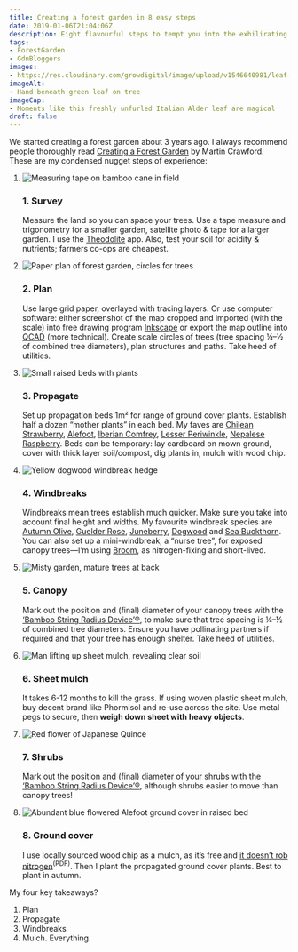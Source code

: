 ```yaml
---
title: Creating a forest garden in 8 easy steps
date: 2019-01-06T21:04:06Z
description: Eight flavourful steps to tempt you into the exhilirating world of forest gardening. Creating a forest garden isn’t too difficult, it just takes hard work and perseverance. Like any garden.
tags: 
- ForestGarden
- GdnBloggers
images: 
- https://res.cloudinary.com/growdigital/image/upload/v1546640981/leaf-41652741801.jpg
imageAlt: 
- Hand beneath green leaf on tree
imageCap:
- Moments like this freshly unfurled Italian Alder leaf are magical
draft: false
---
```


We started creating a forest garden about 3 years ago. I always recommend people thoroughly read [Creating a Forest Garden](https://www.agroforestry.co.uk/product/creating-a-forest-garden-2/) by Martin Crawford. These are my condensed nugget steps of experience:

<ol class="o-list-bare">
  <li class="o-media">
    <img class="o-media__figure" alt="Measuring tape on bamboo cane in field" src="https://res.cloudinary.com/growdigital/image/upload/c_fill,h_68,w_120/v1546334064/tape-27304554338.jpg">
    <div class="o-media__body">
      <h3>1. Survey</h3>
      <p>Measure the land so you can space your trees. Use a tape measure and trigonometry for a smaller garden, satellite photo &amp; tape for a larger garden. I use the <a href="http://hrtapps.com/theodolite/">Theodolite</a> app. Also, test your soil for acidity &amp; nutrients; farmers co-ops are cheapest.</p>
    </div>
  </li>
  <li class="o-media">
    <img src="https://res.cloudinary.com/growdigital/image/upload/w_120/v1546379384/paper-plan-fg1.png" alt="Paper plan of forest garden, circles for trees" class="o-media__figure">
    <div class="o-media__body">
      <h3>2. Plan</h3>
      <p>Use large grid paper, overlayed with tracing layers. Or use computer software: either screenshot of the map cropped and imported (with the scale) into free drawing program <a href="https://inkscape.org">Inkscape</a> or export the map outline into <a href="https://qcad.org/en/">QCAD</a> (more technical). Create scale circles of trees (tree spacing ¼–½ of combined tree diameters), plan structures and paths. Take heed of utilities.</p>
    </div>
  </li>
  <li class="o-media">
    <img src="https://res.cloudinary.com/growdigital/image/upload/w_120/v1544372630/comfrey-38830083715.jpg" alt="Small raised beds with plants" class="o-media__figure">
    <div class="o-media__body">
      <h3>3. Propagate</h3>
      <p>Set up propagation beds 1m² for range of ground cover plants. Establish half a dozen “mother plants” in each bed. My faves are <a href="https://pfaf.org/user/plant.aspx?latinname=Fragaria+chiloensis">Chilean Strawberry</a>, <a href="https://pfaf.org/user/plant.aspx?latinname=Glechoma+hederacea">Alefoot</a>, <a href="https://www.rhs.org.uk/plants/details?plantid=1894">Iberian Comfrey</a>, <a href="https://pfaf.org/user/plant.aspx?latinname=Vinca+minor">Lesser Periwinkle</a>, <a href="https://pfaf.org/user/plant.aspx?latinname=Rubus+nepalensis">Nepalese Raspberry</a>. Beds can be temporary: lay cardboard on mown ground, cover with thick layer soil/compost, dig plants in, mulch with wood chip.</p>
    </div>
  </li>
  <li class="o-media">
    <img src="https://res.cloudinary.com/growdigital/image/upload/w_120/v1544006420/cornus-stolonifera-flaviramea-K8xbDnRk.jpg" alt="Yellow dogwood windbreak hedge" class="o-media__figure">
    <div class="o-media__body">
      <h3>4. Windbreaks</h3>
      <p>Windbreaks mean trees establish much quicker. Make sure you take into account final height and widths. My favourite windbreak species are <a href="https://pfaf.org/user/plant.aspx?latinname=Elaeagnus+umbellata">Autumn Olive</a>, <a href="https://pfaf.org/user/plant.aspx?latinname=Viburnum+opulus">Guelder Rose</a>, <a href="https://pfaf.org/user/plant.aspx?latinname=Amelanchier+canadensis">Juneberry</a>, <a href="https://pfaf.org/user/plant.aspx?latinname=Cornus+sericea">Dogwood</a> and <a href="https://pfaf.org/user/plant.aspx?latinname=Hippophae+rhamnoides">Sea Buckthorn</a>. You can also set up a mini-windbreak, a “nurse tree”, for exposed canopy trees—I’m using <a href="https://pfaf.org/user/plant.aspx?latinname=Cytisus+scoparius">Broom</a>, as nitrogen-fixing and short-lived.</p>
    </div>
  </li>
  <li class="o-media">
    <img src="https://res.cloudinary.com/growdigital/image/upload/w_120/v1544027745/misty-wildlife-pond-26465730067.jpg" alt="Misty garden, mature trees at back" class="o-media__figure">
    <div class="o-media__body">
      <h3>5. Canopy</h3>
      <p>Mark out the position and (final) diameter of your canopy trees with the <a href="https://www.forestgarden.wales/blog/sea-buckthorn-willow-walk/">‘Bamboo String Radius Device’®</a>, to make sure that tree spacing is ¼–½ of combined tree diameters. Ensure you have pollinating partners if required and that your tree has enough shelter. Take heed of utilities.</p>
    </div>
  </li>
  <li class="o-media">
    <img src="https://res.cloudinary.com/growdigital/image/upload/c_fill,h_68,w_120/v1544376728/sheet-mulch-42993817972.jpg" alt="Man lifting up sheet mulch, revealing clear soil" class="o-media__figure">
    <div class="o-media__body">
      <h3>6. Sheet mulch</h3>
      <p>It takes 6-12 months to kill the grass. If using woven plastic sheet mulch, buy decent brand like Phormisol and re-use across the site. Use metal pegs to secure, then <strong>weigh down sheet with heavy objects</strong>.</p>
    </div>
  </li>
  <li class="o-media">
    <img src="https://res.cloudinary.com/growdigital/image/upload/w_120/v1544300867/chaenomeles-41478572351.jpg" alt="Red flower of Japanese Quince" class="o-media__figure">
    <div class="o-media__body">
      <h3>7. Shrubs</h3>
      <p>Mark out the position and (final) diameter of your shrubs with the <a href="https://www.forestgarden.wales/blog/sea-buckthorn-willow-walk/">‘Bamboo String Radius Device’®</a>, although shrubs easier to move than canopy trees!</p>
    </div>
  </li>
  <li class="o-media">
    <img src="https://res.cloudinary.com/growdigital/image/upload/w_120/v1546380638/alefoot-28171871628.jpg" alt="Abundant blue flowered Alefoot ground cover in raised bed" class="o-media__figure">
    <div class="o-media__body">
      <h3>8. Ground cover</h3>
      <p>I use locally sourced wood chip as a mulch, as it’s free and <a href="https://puyallup.wsu.edu/wp-content/uploads/sites/403/2015/03/wood-chips.pdf">it doesn’t rob nitrogen</a><sup>(PDF)</sup>. Then I plant the propagated ground cover plants. Best to plant in autumn.</p>
    </div>
  </li>
</ol>

My four key takeaways?

1. Plan
2. Propagate
3. Windbreaks
4. Mulch. Everything.
